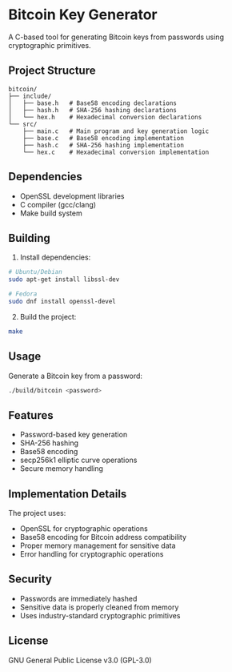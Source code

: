 # Bitcoin Key Generator

A C-based tool for generating Bitcoin keys from passwords using cryptographic primitives.

## Project Structure
```
bitcoin/
├── include/
│   ├── base.h   # Base58 encoding declarations
│   ├── hash.h   # SHA-256 hashing declarations
│   └── hex.h    # Hexadecimal conversion declarations
└── src/
    ├── main.c   # Main program and key generation logic
    ├── base.c   # Base58 encoding implementation
    ├── hash.c   # SHA-256 hashing implementation
    └── hex.c    # Hexadecimal conversion implementation
```

## Dependencies
- OpenSSL development libraries
- C compiler (gcc/clang)
- Make build system

## Building
1. Install dependencies:
```bash
# Ubuntu/Debian
sudo apt-get install libssl-dev

# Fedora
sudo dnf install openssl-devel
```

2. Build the project:
```bash
make
```

## Usage
Generate a Bitcoin key from a password:
```bash
./build/bitcoin <password>
```

## Features
- Password-based key generation
- SHA-256 hashing
- Base58 encoding
- secp256k1 elliptic curve operations
- Secure memory handling

## Implementation Details
The project uses:
- OpenSSL for cryptographic operations
- Base58 encoding for Bitcoin address compatibility
- Proper memory management for sensitive data
- Error handling for cryptographic operations

## Security
- Passwords are immediately hashed
- Sensitive data is properly cleaned from memory
- Uses industry-standard cryptographic primitives

## License
GNU General Public License v3.0 (GPL-3.0)
